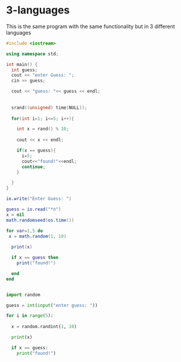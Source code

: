 # 3-languages
This is the same program with the same functionality but in 3 different languages 


```C++
#include <iostream>

using namespace std;

int main() {
  int guess;
  cout << "enter Guess: ";
  cin >> guess;

  cout << "guess: "<< guess << endl;
  
  
  srand((unsigned) time(NULL));
  
  for(int i=1; i<=5; i++){

    int x = rand() % 10;
  
    cout << x << endl;

    if(x == guess){
      i=5;
      cout<<"found!"<<endl;
      continue;
    }

  }
}
```


```Lua
io.write("Enter Guess: ")

guess = io.read("*n")
x = nil
math.randomseed(os.time())

for var=1,5 do
 x = math.random(1, 10)
  
  print(x)

  if x == guess then
    print("found!")

  end    
end
```

```python

import random

guess = int(input("enter guess: "))

for i in range(5):
  
  x = random.randint(1, 10)

  print(x)

  if x == guess:
    print("found!")
```
